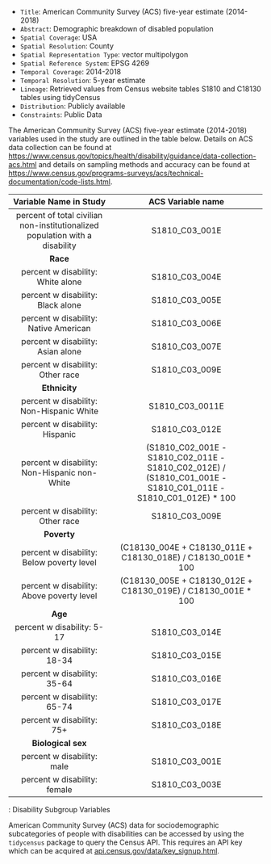 
- `Title`: American Community Survey (ACS) five-year estimate (2014-2018)
- `Abstract`: Demographic breakdown of disabled population
- `Spatial Coverage`: USA
- `Spatial Resolution`: County
- `Spatial Representation Type`: vector multipolygon 
- `Spatial Reference System`: EPSG 4269
- `Temporal Coverage`: 2014-2018
- `Temporal Resolution`: 5-year estimate
- `Lineage`: Retrieved values from Census website tables S1810 and C18130 tables using tidyCensus
- `Distribution`: Publicly available
- `Constraints`: Public Data

The American Community Survey (ACS) five-year estimate (2014-2018) variables used in the study are outlined in the table below.
Details on ACS data collection can be found at <https://www.census.gov/topics/health/disability/guidance/data-collection-acs.html> and details on sampling methods and accuracy can be found at <https://www.census.gov/programs-surveys/acs/technical-documentation/code-lists.html>.

|                            Variable Name in Study                            |                                               ACS Variable name                                                |
|:----------------------------------:|:----------------------------------:|
| percent of total civilian non-institutionalized population with a disability |                                                 S1810_C03_001E                                                 |
|                                   **Race**                                   |                                                                                                                |
|                      percent w disability: White alone                       |                                                 S1810_C03_004E                                                 |
|                      percent w disability: Black alone                       |                                                 S1810_C03_005E                                                 |
|                    percent w disability: Native American                     |                                                 S1810_C03_006E                                                 |
|                      percent w disability: Asian alone                       |                                                 S1810_C03_007E                                                 |
|                       percent w disability: Other race                       |                                                 S1810_C03_009E                                                 |
|                                **Ethnicity**                                 |                                                                                                                |
|                   percent w disability: Non-Hispanic White                   |                                                S1810_C03_0011E                                                 |
|                        percent w disability: Hispanic                        |                                                 S1810_C03_012E                                                 |
|                 percent w disability: Non-Hispanic non-White                 | (S1810_C02_001E - S1810_C02_011E - S1810_C02_012E) / (S1810_C01_001E - S1810_C01_011E - S1810_C01_012E) \* 100 |
|                       percent w disability: Other race                       |                                                 S1810_C03_009E                                                 |
|                                 **Poverty**                                  |                                                                                                                |
|                  percent w disability: Below poverty level                   |                         (C18130_004E + C18130_011E + C18130_018E) / C18130_001E \* 100                         |
|                  percent w disability: Above poverty level                   |                         (C18130_005E + C18130_012E + C18130_019E) / C18130_001E \* 100                         |
|                                   **Age**                                    |                                                                                                                |
|                          percent w disability: 5-17                          |                                                 S1810_C03_014E                                                 |
|                         percent w disability: 18-34                          |                                                 S1810_C03_015E                                                 |
|                         percent w disability: 35-64                          |                                                 S1810_C03_016E                                                 |
|                         percent w disability: 65-74                          |                                                 S1810_C03_017E                                                 |
|                          percent w disability: 75+                           |                                                 S1810_C03_018E                                                 |
|                              **Biological sex**                              |                                                                                                                |
|                          percent w disability: male                          |                                                 S1810_C03_001E                                                 |
|                         percent w disability: female                         |                                                 S1810_C03_003E                                                 |

: Disability Subgroup Variables

American Community Survey (ACS) data for sociodemographic subcategories of people with disabilities can be accessed by using the `tidycensus` package to query the Census API. This requires an API key which can be acquired at [api.census.gov/data/key_signup.html](https://api.census.gov/data/key_signup.html).